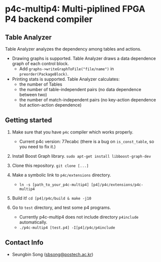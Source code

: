 p4c-multip4: Multi-piplined FPGA P4 backend compiler
===================================================

## Table Analyzer

Table Analyzer analyzes the dependency among tables and actions.

- Drawing graphs is supported. Table Analyzer draws a data dependence graph of
  each control block.
  - Add `graphs->writeGraphToFile("file/name")` in `preorder(PackageBlock)`.
- Printing stats is supported. Table Analyzer calculates:
  - the number of Tables
  - the number of table-independent pairs (no data dependence between two)
  - the number of match-independent pairs (no key-action dependence but 
    action-action dependence)

## Getting started

1. Make sure that you have `p4c` compiler which works properly.
   - Current p4c version: 77ecabc (there is a bug on `is_const_table`, so you 
     need to fix it.)

2. Install Boost Graph library. `sudo apt-get install libboost-graph-dev`
3. Clone this repository. `git clone [...]`
4. Make a symbolic link to `p4c/extensions` directory.
   - `ln -s [path_to_your_p4c-multip4] [p4]/p4c/extensions/p4c-multip4`
5. Build it! `cd [p4]/p4c/build & make -j10`
6. Go to `test` directory, and test some p4 programs.
   - Currently p4c-multip4 does not include directory `p4include` automatically. 
   - `./p4c-multip4 [test.p4] -I[p4]/p4c/p4include`

## Contact Info

- Seungbin Song ([sbsong@postech.ac.kr](mailto:sbsong@postech.ac.kr))

